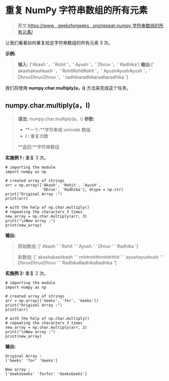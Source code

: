 # 重复 NumPy 字符串数组的所有元素

> 原文:[https://www . geeksforgeeks . org/repeat-numpy 字符串数组的所有元素/](https://www.geeksforgeeks.org/repeat-all-the-elements-of-a-numpy-array-of-strings/)

让我们看看如何重复给定字符串数组的所有元素 3 次。

**示例:**

> **输入:** ['Akash '，' Rohit '，' Ayush '，' Dhruv '，' Radhika']
> **输出:**[' akashakashkash '，' RohitRohitRohit '，' AyushAyushAyush '，' DhruvDhruvDhruv '，' radhikaradhikaradharadhika ']

我们将使用 **numpy.char.multiply(a，i)** 方法来完成这个任务。

## numpy.char.multiply(a，I)

> **语法:** numpy.char.multiply(a，i)
> **参数:**
> 
> *   **一个:**字符串或 unicode 数组
> *   **i :** 重复次数
> 
> **返回:**字符串数组

**实施例 1 :** 重复 3 次。

```
# importing the module
import numpy as np

# created array of strings
arr = np.array(['Akash', 'Rohit', 'Ayush', 
                'Dhruv', 'Radhika'], dtype = np.str)
print("Original Array :")
print(arr)

# with the help of np.char.multiply()
# repeating the characters 3 times
new_array = np.char.multiply(arr, 3)
print("\nNew array :")
print(new_array)
```

**输出:**

> 原始数组:
> [' Akash ' ' Rohit ' ' Ayush ' ' Dhruv ' ' Radhika ']
> 
> 新数组:
> [' akashakashkash ' ' rohitrohithrohitrhhit ' ' ayushayushush ' ' DhruvDhruvDhruv ' ' RadhikaRadhikaRadhika ']

**实施例 2:** 重复 2 次。

```
# importing the module
import numpy as np

# created array of strings
arr = np.array(['Geeks', 'for', 'Geeks'])
print("Original Array :")
print(arr)

# with the help of np.char.multiply()
# repeating the characters 3 times
new_array = np.char.multiply(arr, 2)
print("\nNew array :")
print(new_array)
```

**输出:**

```
Original Array :
['Geeks' 'for' 'Geeks']

New array :
['GeeksGeeks' 'forfor' 'GeeksGeeks']

```